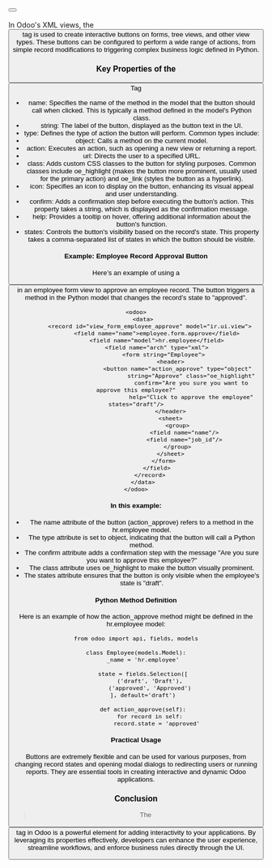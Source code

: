 ## <button>
In Odoo's XML views, the <button> tag is used to create interactive buttons on forms, tree views, and other view types. These buttons can be configured to perform a wide range of actions, from simple record modifications to triggering complex business logic defined in Python.

### Key Properties of the <button> Tag
- name: Specifies the name of the method in the model that the button should call when clicked. This is typically a method defined in the model's Python class.
- string: The label of the button, displayed as the button text in the UI.
- type: Defines the type of action the button will perform. Common types include:
- object: Calls a method on the current model.
- action: Executes an action, such as opening a new view or returning a report.
- url: Directs the user to a specified URL.
- class: Adds custom CSS classes to the button for styling purposes. Common classes include oe_highlight (makes the button more prominent, usually used for the primary action) and oe_link (styles the button as a hyperlink).
- icon: Specifies an icon to display on the button, enhancing its visual appeal and user understanding.
- confirm: Adds a confirmation step before executing the button's action. This property takes a string, which is displayed as the confirmation message.
- help: Provides a tooltip on hover, offering additional information about the button's function.
- states: Controls the button's visibility based on the record's state. This property takes a comma-separated list of states in which the button should be visible.
#### Example: Employee Record Approval Button
Here’s an example of using a <button> in an employee form view to approve an employee record. The button triggers a method in the Python model that changes the record’s state to "approved".

```
<odoo>
    <data>
        <record id="view_form_employee_approve" model="ir.ui.view">
            <field name="name">employee.form.approve</field>
            <field name="model">hr.employee</field>
            <field name="arch" type="xml">
                <form string="Employee">
                    <header>
                        <button name="action_approve" type="object"
                                string="Approve" class="oe_highlight"
                                confirm="Are you sure you want to approve this employee?"
                                help="Click to approve the employee" states="draft"/>
                    </header>
                    <sheet>
                        <group>
                            <field name="name"/>
                            <field name="job_id"/>
                        </group>
                    </sheet>
                </form>
            </field>
        </record>
    </data>
</odoo>
```
#### In this example:

- The name attribute of the button (action_approve) refers to a method in the hr.employee model.
- The type attribute is set to object, indicating that the button will call a Python method.
- The confirm attribute adds a confirmation step with the message "Are you sure you want to approve this employee?"
- The class attribute uses oe_highlight to make the button visually prominent.
- The states attribute ensures that the button is only visible when the employee's state is "draft".
#### Python Method Definition
Here is an example of how the action_approve method might be defined in the hr.employee model:

```
from odoo import api, fields, models

class Employee(models.Model):
    _name = 'hr.employee'

    state = fields.Selection([
        ('draft', 'Draft'),
        ('approved', 'Approved')
    ], default='draft')

    def action_approve(self):
        for record in self:
            record.state = 'approved'
```
#### Practical Usage
Buttons are extremely flexible and can be used for various purposes, from changing record states and opening modal dialogs to redirecting users or running reports. They are essential tools in creating interactive and dynamic Odoo applications.

### Conclusion
> The <button> tag in Odoo is a powerful element for adding interactivity to your applications. By leveraging its properties effectively, developers can enhance the user experience, streamline workflows, and enforce business rules directly through the UI.

